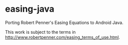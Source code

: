 # easing-java
Porting Robert Penner's Easing Equations to Android Java.

This work is subject to the terms in http://www.robertpenner.com/easing_terms_of_use.html.
